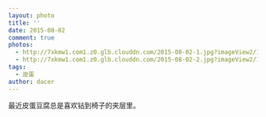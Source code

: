 ```yaml
---
layout: photo
title: ''
date: 2015-08-02
comment: true
photos:
  - http://7xkmw1.com1.z0.glb.clouddn.com/2015-08-02-1.jpg?imageView2/1/w/900/h/600
  - http://7xkmw1.com1.z0.glb.clouddn.com/2015-08-02-2.jpg?imageView2/1/w/900/h/600
tags:
  - 皮蛋
author: dacer
---
```

最近皮蛋豆腐总是喜欢钻到椅子的夹层里。
